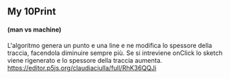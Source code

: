 ## My 10Print 
#### (man vs machine)
L'algoritmo genera un punto e una line e ne modifica lo spessore della traccia, facendola diminuire sempre più. Se si intreviene onClick lo sketch viene rigenerato e lo spessore della traccia aumenta.  
 https://editor.p5js.org/claudiaciulla/full/RhK36QQJi 

